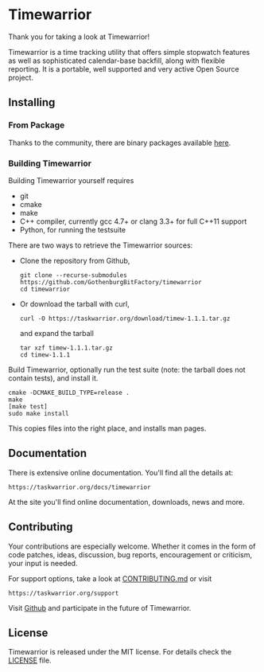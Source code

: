 # Timewarrior

Thank you for taking a look at Timewarrior!

Timewarrior is a time tracking utility that offers simple stopwatch features as well as sophisticated calendar-base backfill, along with flexible reporting.
It is a portable, well supported and very active Open Source project.

## Installing

### From Package

Thanks to the community, there are binary packages available [here](https://taskwarrior.org/docs/timewarrior/download.html#Distributions).

### Building Timewarrior

Building Timewarrior yourself requires

* git
* cmake
* make
* C++ compiler, currently gcc 4.7+ or clang 3.3+ for full C++11 support
* Python, for running the testsuite

There are two ways to retrieve the Timewarrior sources:

* Clone the repository from Github,

      git clone --recurse-submodules https://github.com/GothenburgBitFactory/timewarrior
      cd timewarrior

* Or download the tarball with curl,

      curl -O https://taskwarrior.org/download/timew-1.1.1.tar.gz

  and expand the tarball

      tar xzf timew-1.1.1.tar.gz
      cd timew-1.1.1

Build Timewarrior, optionally run the test suite (note: the tarball does not contain tests), and install it.

    cmake -DCMAKE_BUILD_TYPE=release .
    make
    [make test]
    sudo make install

This copies files into the right place, and installs man pages.

## Documentation

There is extensive online documentation.
You'll find all the details at:

    https://taskwarrior.org/docs/timewarrior

At the site you'll find online documentation, downloads, news and more.

## Contributing

Your contributions are especially welcome.
Whether it comes in the form of code patches, ideas, discussion, bug reports, encouragement or criticism, your input is needed.

For support options, take a look at [CONTRIBUTING.md](CONTRIBUTING.md) or visit

    https://taskwarrior.org/support

Visit [Github](https://github.com/GothenburgBitFactory/timewarrior) and participate in the future of Timewarrior.

## License

Timewarrior is released under the MIT license.
For details check the [LICENSE](LICENSE) file.
